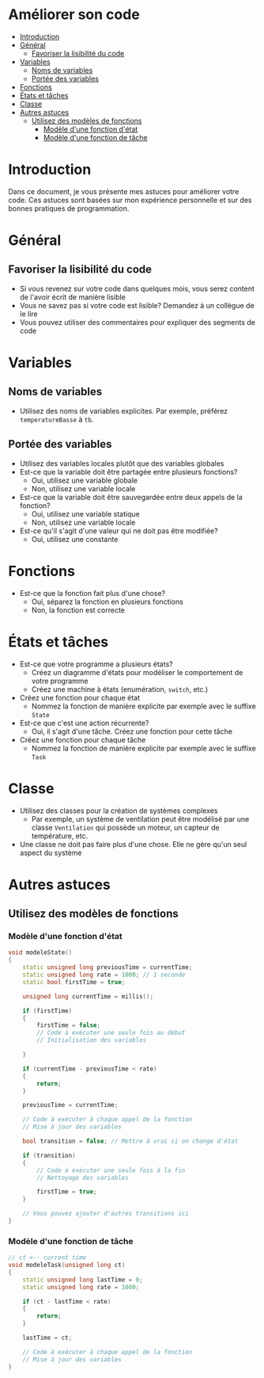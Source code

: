 # Améliorer son code <!-- omit in toc -->

- [Introduction](#introduction)
- [Général](#général)
  - [Favoriser la lisibilité du code](#favoriser-la-lisibilité-du-code)
- [Variables](#variables)
  - [Noms de variables](#noms-de-variables)
  - [Portée des variables](#portée-des-variables)
- [Fonctions](#fonctions)
- [États et tâches](#états-et-tâches)
- [Classe](#classe)
- [Autres astuces](#autres-astuces)
  - [Utilisez des modèles de fonctions](#utilisez-des-modèles-de-fonctions)
    - [Modèle d'une fonction d'état](#modèle-dune-fonction-détat)
    - [Modèle d'une fonction de tâche](#modèle-dune-fonction-de-tâche)


# Introduction
Dans ce document, je vous présente mes astuces pour améliorer votre code. Ces astuces sont basées sur mon expérience personnelle et sur des bonnes pratiques de programmation.

# Général
## Favoriser la lisibilité du code
- Si vous revenez sur votre code dans quelques mois, vous serez content de l'avoir écrit de manière lisible
- Vous ne savez pas si votre code est lisible? Demandez à un collègue de le lire
- Vous pouvez utiliser des commentaires pour expliquer des segments de code

# Variables
## Noms de variables
- Utilisez des noms de variables explicites. Par exemple, préférez `temperatureBasse` à `tb`.

## Portée des variables
- Utilisez des variables locales plutôt que des variables globales
- Est-ce que la variable doit être partagée entre plusieurs fonctions?
  - Oui, utilisez une variable globale
  - Non, utilisez une variable locale
- Est-ce que la variable doit être sauvegardée entre deux appels de la fonction?
  - Oui, utilisez une variable statique
  - Non, utilisez une variable locale
- Est-ce qu'il s'agit d'une valeur qui ne doit pas être modifiée?
  - Oui, utilisez une constante

# Fonctions
- Est-ce que la fonction fait plus d'une chose?
  - Oui, séparez la fonction en plusieurs fonctions
  - Non, la fonction est correcte

# États et tâches
- Est-ce que votre programme a plusieurs états?
  - Créez un diagramme d'états pour modéliser le comportement de votre programme
  - Créez une machine à états (enumération, `switch`, etc.)
- Créez une fonction pour chaque état
  - Nommez la fonction de manière explicite par exemple avec le suffixe `State`
- Est-ce que c'est une action récurrente?
  - Oui, il s'agit d'une tâche. Créez une fonction pour cette tâche
- Créez une fonction pour chaque tâche
  - Nommez la fonction de manière explicite par exemple avec le suffixe `Task`

# Classe
- Utilisez des classes pour la création de systèmes complexes
  - Par exemple, un système de ventilation peut être modélisé par une classe `Ventilation` qui possède un moteur, un capteur de température, etc.
- Une classe ne doit pas faire plus d'une chose. Elle ne gère qu'un seul aspect du système

# Autres astuces
## Utilisez des modèles de fonctions
### Modèle d'une fonction d'état

```cpp
void modeleState()
{
    static unsigned long previousTime = currentTime;
    static unsigned long rate = 1000; // 1 seconde
    static bool firstTime = true;

    unsigned long currentTime = millis();

    if (firstTime)
    {
        firstTime = false;
        // Code à exécuter une seule fois au début
        // Initialisation des variables

    }

    if (currentTime - previousTime < rate)
    {
        return;
    }

    previousTime = currentTime;

    // Code à exécuter à chaque appel de la fonction
    // Mise à jour des variables

    bool transition = false; // Mettre à vrai si on change d'état

    if (transition)
    {
        // Code à exécuter une seule fois à la fin
        // Nettoyage des variables

        firstTime = true;
    }

    // Vous pouvez ajouter d'autres transitions ici
}
```

### Modèle d'une fonction de tâche

```cpp
// ct <-- current time
void modeleTask(unsigned long ct)
{
    static unsigned long lastTime = 0;
    static unsigned long rate = 1000;

    if (ct - lastTime < rate)
    {
        return;
    }

    lastTime = ct;

    // Code à exécuter à chaque appel de la fonction
    // Mise à jour des variables
}
```

